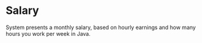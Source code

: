 # Salary
System presents a monthly salary, based on hourly earnings and how many hours you work per week in Java.
